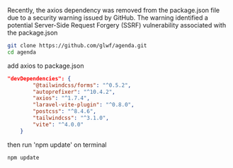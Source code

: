 Recently, the axios dependency was removed from the package.json file due to a security warning issued by GitHub. 
The warning identified a potential Server-Side Request Forgery (SSRF) vulnerability associated with the package.json

```sh
git clone https://github.com/glwf/agenda.git
cd agenda
```
add axios to package.json
```json
"devDependencies": {
        "@tailwindcss/forms": "^0.5.2",
        "autoprefixer": "^10.4.2",
        "axios": "^1.7.4",
        "laravel-vite-plugin": "^0.8.0",
        "postcss": "^8.4.6",
        "tailwindcss": "^3.1.0",
        "vite": "^4.0.0"
    }
```
then run 'npm update' on terminal
```sh
npm update
```
